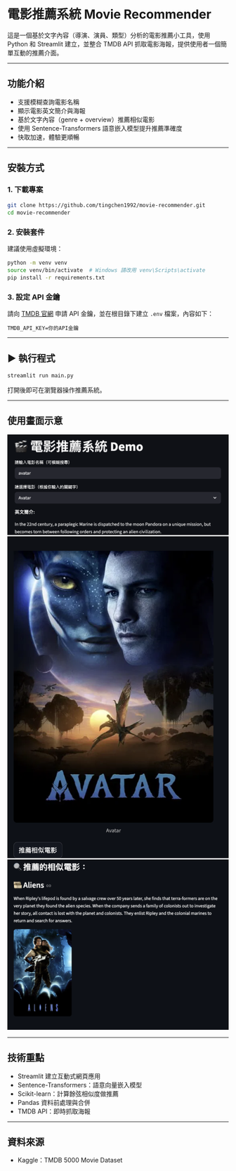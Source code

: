 # 電影推薦系統 Movie Recommender

這是一個基於文字內容（導演、演員、類型）分析的電影推薦小工具，使用 Python 和 Streamlit 建立，並整合 TMDB API 抓取電影海報，提供使用者一個簡單互動的推薦介面。

---

## 功能介紹

- 支援模糊查詢電影名稱
- 顯示電影英文簡介與海報
- 基於文字內容（genre + overview）推薦相似電影
- 使用 Sentence-Transformers 語意嵌入模型提升推薦準確度
- 快取加速，體驗更順暢

---

## 安裝方式

### 1. 下載專案

```bash
git clone https://github.com/tingchen1992/movie-recommender.git
cd movie-recommender
```

### 2. 安裝套件

建議使用虛擬環境：

```bash
python -m venv venv
source venv/bin/activate  # Windows 請改用 venv\Scripts\activate
pip install -r requirements.txt
```

### 3. 設定 API 金鑰

請向 [TMDB 官網](https://www.themoviedb.org/) 申請 API 金鑰，並在根目錄下建立 `.env` 檔案，內容如下：

```
TMDB_API_KEY=你的API金鑰
```

---

## ▶️ 執行程式

```bash
streamlit run main.py
```

打開後即可在瀏覽器操作推薦系統。

---

## 使用畫面示意



![介面示意圖](images/screenshot1.png)
![介面示意圖](images/screenshot2.png)
![介面示意圖](images/screenshot3.png)


---

## 技術重點

- Streamlit 建立互動式網頁應用
- Sentence-Transformers：語意向量嵌入模型
- Scikit-learn：計算餘弦相似度做推薦
- Pandas 資料前處理與合併
- TMDB API：即時抓取海報

---

## 資料來源

- Kaggle：TMDB 5000 Movie Dataset



